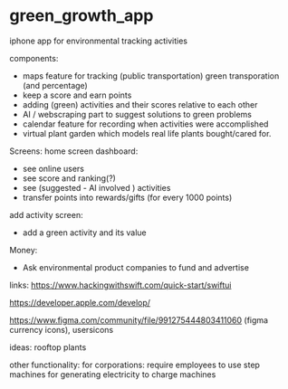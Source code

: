 # green_growth_app
iphone app for environmental tracking activities

components:
- maps feature for tracking (public transportation) green transporation (and percentage)
- keep a score and earn points
- adding (green) activities and their scores relative to each other
- AI / webscraping part to suggest solutions to green problems
- calendar feature for recording when activities were accomplished
- virtual plant garden which models real life plants bought/cared for.

Screens:
home screen dashboard:
- see online users
- see score and ranking(?)
- see (suggested - AI involved ) activities
- transfer points into rewards/gifts (for every 1000 points)

add activity screen:
- add a green activity and its value 

Money:
- Ask environmental product companies to fund and advertise

links:
https://www.hackingwithswift.com/quick-start/swiftui

https://developer.apple.com/develop/

https://www.figma.com/community/file/991275444803411060 (figma currency icons), usersicons

ideas:
rooftop plants

other functionality:
for corporations:
require employees to use step machines for generating electricity to charge machines 
